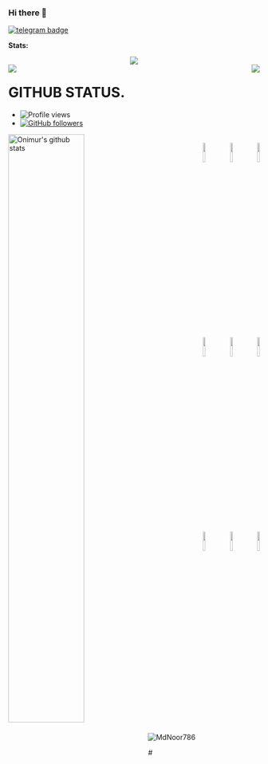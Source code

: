 ### Hi there 👋

<!--
**MdNoor786/MdNoor786** is a ✨ _special_ ✨ repository because its `README.md` (this file) appears on your GitHub profile.

Here are some ideas to get you started:

- 🔭 I’m currently working on Shasa_Robot
- 🌱 I’m currently learning Python
- 👯 I’m looking to collaborate on PikaX Userbot
- 🤔 I’m looking for help with Python pyrogram and Telethon



- ⚡ Fun fact: I am Noob
-->



[![telegram badge](https://img.shields.io/badge/MdNoor-30302f?style=for-the-badge&logo=telegram)](https://t.me/SimpleBoy786)





**Stats:**  


<div align="center"><img src="https://github-profile-trophy.vercel.app/?username=MdNoor786&theme=dracula&count_private=true"></div>
<img align="left" src="https://github-readme-stats.vercel.app/api?username=MdNoor786&show_icons=true&hide_border=true&theme=tokyonight"><img align="right" src="https://github-readme-stats.vercel.app/api/top-langs/?username=MdNoor786&theme=tokyonight&hide=batchfile">

# GITHUB STATUS.
- ![Profile views](https://gpvc.arturio.dev/MdNoor786)
- [![GitHub followers](https://img.shields.io/github/followers/MdNoor786.svg?style=social&label=Follow&maxAge=2592000)](https://github.com/MdNoor786?tab=followers)

<p>
  <a href="https://github.com/MdNoor786/handle-path-oz">
    <img width="55%" align="left" alt="Onimur's github stats" src="https://github-readme-stats.vercel.app/api?username=MdNoor786&show_icons=true&hide_border=true" />
  </a>
</p>
<p align ="right">
  <br />
  <code><img width="10%"  src="https://www.vectorlogo.zone/logos/json/json-ar21.svg"></code>
  <code><img width="10%"   src="https://www.vectorlogo.zone/logos/git-scm/git-scm-ar21.svg"></code>
  <code><img width="10%"   src="https://www.vectorlogo.zone/logos/python/python-ar21.svg"></code>
  <br />
  <code><img width="10%"  src="https://www.vectorlogo.zone/logos/mysql/mysql-ar21.svg"></code>
  <code><img width="10%"  src="https://www.vectorlogo.zone/logos/sqlite/sqlite-ar21.svg"></code>
  <code><img width="10%"  src="https://www.vectorlogo.zone/logos/firebase/firebase-ar21.svg"></code>
  <br />
  <code><img width="10%"  src="https://www.vectorlogo.zone/logos/w3_html5/w3_html5-ar21.svg"></code>
  <code><img width="10%"  src="https://www.vectorlogo.zone/logos/github/github-ar21.svg"></code>
  <code><img width="10%"  src="https://www.vectorlogo.zone/logos/gitlab/gitlab-ar21.svg"></code>
  <br>
</p>  


<p><img align="center" src="https://github-readme-streak-stats.herokuapp.com/?user=MdNoor786&" alt="MdNoor786" /></p>
# 
